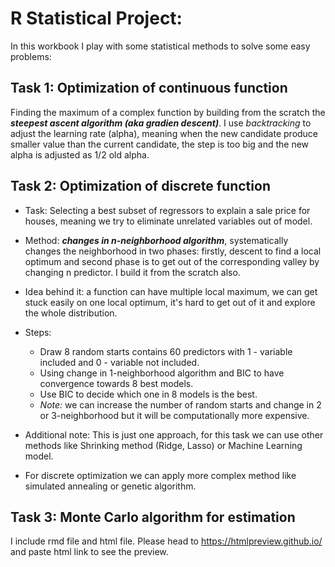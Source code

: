 # R Statistical Project: 

In this workbook I play with some statistical methods to solve some easy problems: 

## Task 1: Optimization of continuous function

Finding the maximum of a complex function by building from the scratch the ***steepest ascent algorithm (aka gradien descent)***. I use *backtracking* to adjust the learning rate (alpha), meaning when the new candidate produce smaller value than the current candidate, the step is too big and the new alpha is adjusted as 1/2 old alpha.

## Task 2: Optimization of discrete function
- Task: Selecting a best subset of regressors to explain a sale price for houses, meaning we try to eliminate unrelated variables out of model.
- Method: ***changes in n-neighborhood algorithm***, systematically changes the neighborhood in two phases: firstly, descent to find a local optimum and second phase is to get out of the corresponding valley by changing n predictor. I build it from the scratch also. 
- Idea behind it: a function can have multiple local maximum, we can get stuck easily on one local optimum, it's hard to get out of it and explore the whole distribution. 
- Steps: 
  -  Draw 8 random starts contains 60 predictors with 1 - variable included and 0 - variable not included.
  - Using change in 1-neighborhood algorithm and BIC to have convergence towards 8 best models.
  - Use BIC to decide which one in 8 models is the best.
  - *Note:* we can increase the number of random starts and change in 2 or 3-neighborhood but it will be computationally more expensive.

- Additional note: This is just one approach, for this task we can use other methods like Shrinking method (Ridge, Lasso) or Machine Learning model.
- For discrete optimization we can apply more complex method like simulated annealing or genetic algorithm.

## Task 3: Monte Carlo algorithm for estimation

I include rmd file and html file. Please head to https://htmlpreview.github.io/ and paste html link to see the preview.
